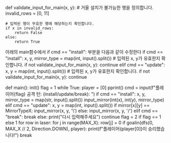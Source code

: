 def validate_input_for_main(x, y):
    # 거울 설치가 불가능한 행을 정의합니다.
    invalid_rows = [0, 11]

    # 입력된 행이 무효한 행에 해당하는지 확인합니다.
    if x in invalid_rows:
        return False
    else:
        return True

아래의 main함수에서 if cmd == "install": 부분을 다음과 같이 수정한다
        if cmd == "install":
            x, y, mirror_type = map(int, input().split())
            # 입력된 x, y가 유효한지 확인합니다.
            if not validate_input_for_main(x, y):
                continue
elif cmd == "update":
            x, y = map(int, input().split())
            # 입력된 x, y가 유효한지 확인합니다.
            if not validate_input_for_main(x, y):
                continue

def main():
    init()
    flag = 1
    while True:
        player = [0]
        pprint()
        cmd = input(f"플레이어{flag} 공격 턴: (install/update/break): ")
        if cmd == "install":
            x, y, mirror_type = map(str, input().split())
            input_mirror(int(x), int(y), mirror_type)
        elif cmd == "update":
            x, y = map(int, input().split())
            if mirror[x][y] == MirrorTypeX:
                input_mirror(x, y, '\\')
            else:
                input_mirror(x, y, '/')
        elif cmd == "break":
            break
        else:
            print("다시 입력해주세요")
            continue
        flag = 2 if flag == 1 else 1
        for row in laser:
            for j in range(MAX_X):
                row[j] = 0
        if goalin(dfs(0, MAX_X // 2, Direction.DOWN), player):
            print(f"플레이어{player[0]}이 승리했습니다!")
            break